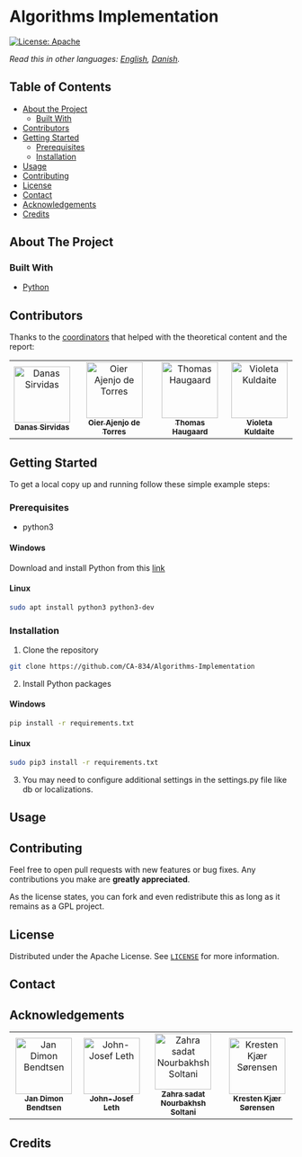 # Algorithms Implementation

[![License: Apache][license-shield]][license-url]

*Read this in other languages: [English](README.md), [Danish](README.dk.md).*

<!-- TABLE OF CONTENTS -->
## Table of Contents

* [About the Project](#about-the-project)
  * [Built With](#built-with)
* [Contributors](#contributors)
* [Getting Started](#getting-started)
  * [Prerequisites](#prerequisites)
  * [Installation](#installation)
* [Usage](#usage)
* [Contributing](#contributing)
* [License](#license)
* [Contact](#contact)
* [Acknowledgements](#acknowledgements)
* [Credits](#credits)



<!-- ABOUT THE PROJECT -->
## About The Project


### Built With
* [Python](https://www.python.org/)

<!-- CONTRIBUTORS -->
## Contributors

Thanks to the [coordinators](#acknowledgements) that helped with the theoretical content and the report:

<!-- ALL-CONTRIBUTORS-LIST:START - Do not remove or modify this section -->
<!-- prettier-ignore -->
<table align="center">
  <tr>
    <td align="center">
        <a href="https://github.com/Feizercraft2">
            <img src="https://avatars.githubusercontent.com/u/22908921?v=4"
            width="100px;" alt="Danas Sirvidas"/>
            <br/>
            <sub><b>Danas Sirvidas</b></sub>
        </a>
        <br/>
    </td>
    <td align="center">
        <a href="https://github.com/oierajenjo">
            <img src="https://avatars1.githubusercontent.com/u/25632727?s=400&v=4"
            width="100px;" alt="Oier Ajenjo de Torres"/>
            <br/>
            <sub><b>Oier Ajenjo de Torres</b></sub>
        </a>
        <br/>
    </td>
    <td align="center">
        <a href="https://github.com/THaugaard">
            <img src="https://avatars.githubusercontent.com/u/39132556?v=4"
            width="100px;" alt="Thomas Haugaard"/>
            <br/>
            <sub><b>Thomas Haugaard</b></sub>
        </a>
        <br/>
    </td>
    <td align="center">
        <a href="https://github.com/violetakuldaite">
            <img src="https://avatars.githubusercontent.com/u/46272468?v=4"
            width="100px;" alt="Violeta Kuldaite"/>
            <br/>
            <sub><b>Violeta Kuldaite</b></sub>
        </a>
        <br/>
    </td>
  </tr>
</table>
<!-- ALL-CONTRIBUTORS-LIST:END -->

<!-- GETTING STARTED -->
## Getting Started

To get a local copy up and running follow these simple example steps:

### Prerequisites
* python3
#### Windows
Download and install Python from this [link](https://www.python.org/downloads/windows/)
#### Linux
```sh
sudo apt install python3 python3-dev
```

### Installation

1. Clone the repository
```sh
git clone https://github.com/CA-834/Algorithms-Implementation
```

2. Install Python packages
#### Windows
```sh
pip install -r requirements.txt
```
#### Linux
```sh
sudo pip3 install -r requirements.txt
```

3. You may need to configure additional settings in the settings.py file like db or localizations.


<!-- USAGE EXAMPLES -->
## Usage


<!-- CONTRIBUTING -->
## Contributing

Feel free to open pull requests with new features or bug fixes. Any contributions you make are **greatly appreciated**.

As the license states, you can fork and even redistribute this as long as it remains as a GPL project. 


<!-- LICENSE -->
## License

Distributed under the Apache License. See [`LICENSE`](LICENSE) for more information.


<!-- CONTACT -->
## Contact




## Acknowledgements

<table align="center">
  <tr>
    <td align="center">
        <a href="https://vbn.aau.dk/en/persons/106860">
            <img src="https://vbn.aau.dk/files-asset/286556265/Importeret+foto.jpg?w=160&f=webp"
            width="100px;" alt="Jan Dimon Bendtsen"/>
            <br/>
            <sub><b>Jan Dimon Bendtsen</b></sub>
        </a>
        <br/>
    </td>
    <td align="center">
        <a href="https://vbn.aau.dk/en/persons/102987">
            <img src="https://vbn.aau.dk/files-asset/286564038/Importeret+foto.jpg?w=160&f=webp"
            width="100px;" alt="John-Josef Leth"/>
            <br/>
            <sub><b>John-Josef Leth</b></sub>
        </a>
        <br/>
    </td>
    <td align="center">
        <a href="https://vbn.aau.dk/en/persons/zahra-sadat-nourbakhsh-soltani">
            <img src="https://vbn.aau.dk/files-asset/315911627/Importeret+foto.jpg?w=160&f=webp"
            width="100px;" alt="Zahra sadat Nourbakhsh Soltani"/>
            <br/>
            <sub><b>Zahra sadat Nourbakhsh Soltani</b></sub>
        </a>
        <br/>
    </td>
    <td align="center">
        <a href="https://vbn.aau.dk/en/persons/zahra-sadat-nourbakhsh-soltani">
            <img src=""
            width="100px;" alt="Kresten Kjær Sørensen"/>
            <br/>
            <sub><b>Kresten Kjær Sørensen</b></sub>
        </a>
        <br/>
    </td>
  </tr>
</table>


## Credits




<!-- MARKDOWN LINKS & IMAGES -->
<!-- https://www.markdownguide.org/basic-syntax/#reference-style-links -->
[license-shield]: https://img.shields.io/badge/License-Apache%202.0-orange.svg
[license-url]: https://github.com/CA-834/Algorithms-Implementation/blob/main/LICENSE
